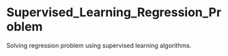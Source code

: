 # Supervised_Learning_Regression_Problem
Solving regression problem using supervised learning algorithms.
